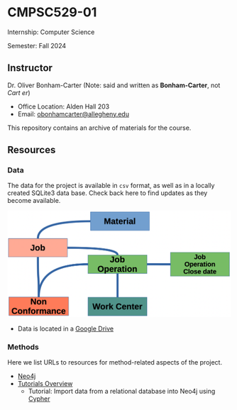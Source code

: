 # CMPSC529-01

Internship: Computer Science

Semester: Fall 2024

## Instructor

Dr. Oliver Bonham-Carter (Note: said and written as __Bonham-Carter__, not _Cart
er_)

- Office Location: Alden Hall 203
- Email: <obonhamcarter@allegheny.edu>

This repository contains an archive of materials for the course.

## Resources

### Data

The data for the project is available in `csv` format, as well as in a locally created SQLite3 data base. Check back here to find updates as they become available.


![logo](graphics/schema.png)

+ Data is located in a [Google Drive](https://drive.google.com/drive/folders/1A2rw5fk-xLNoEfMWpfYtPtoRG5OAd07o?usp=drive_link)

### Methods

Here we list URLs to resources for method-related aspects of the project.

- <a href="https://neo4j.com/" target="_blank">Neo4j</a>
- <a href="https://neo4j.com/" target="_blank">[Tutorials Overview](https://neo4j.com/docs/getting-started/appendix/tutorials/tutorials-overview/)</a>
  - Tutorial: Import data from a relational database into Neo4j using 
  <a href="https://neo4j.com/docs/getting-started/appendix/tutorials/guide-import-relational-and-etl/" target="_blank">Cypher</a>
  
  